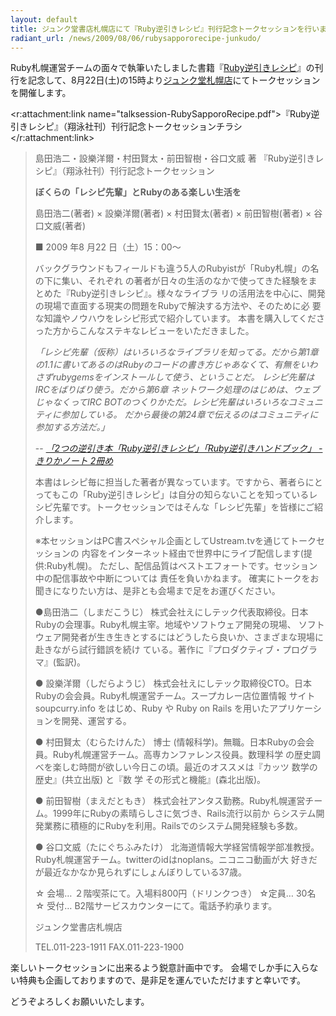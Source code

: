 ```yaml
---
layout: default
title: ジュンク堂書店札幌店にて『Ruby逆引きレシピ』刊行記念トークセッションを行います
radiant_url: /news/2009/08/06/rubysappororecipe-junkudo/
---
```

Ruby札幌運営チームの面々で執筆いたしました書籍『[Ruby逆引きレシピ](http://www.amazon.co.jp/dp/4798119881)』の刊行を記念して、8月22日(土)の15時より[ジュンク堂札幌店](http://www.junkudo.co.jp/sapporo.htm)にてトークセッションを開催します。

<r:attachment:link name="talksession-RubySapporoRecipe.pdf">『Ruby逆引きレシピ』（翔泳社刊）刊行記念トークセッションチラシ</r:attachment:link>

>島田浩二・設樂洋爾・村田賢太・前田智樹・谷口文威 著
> 『Ruby逆引きレシピ』（翔泳社刊）刊行記念トークセッション
>
> **ぼくらの「レシピ先輩」とRubyのある楽しい生活を**
>
>島田浩二(著者) × 設樂洋爾(著者) × 村田賢太(著者) × 前田智樹(著者) × 谷口文威(著者)
>
> ■ 2009 年8 月22 日（土）15：00～
>
> バックグラウンドもフィールドも違う5人のRubyistが「Ruby札幌」の名の下に集い、それぞれ
>の著者が日々の生活のなかで使ってきた経験をまとめた『Ruby逆引きレシピ』。様々なライブラ
>リの活用法を中心に、開発の現場で直面する現実の問題をRubyで解決する方法や、そのために必
>要な知識やノウハウをレシピ形式で紹介しています。
>本書を購入してくださった方からこんなステキなレビューをいただきました。
>
>_「レシピ先輩（仮称）はいろいろなライブラリを知ってる。だから第1章の1.1に書いてあるのはRubyのコードの書き方じゃあなくて、有無をいわさずrubygemsをインストールして使う、ということだ。_
>_レシピ先輩はIRCをばりばり使う。だから第6章 ネットワーク処理のはじめは、ウェブじゃなくってIRC BOTのつくりかただ。レシピ先輩はいろいろなコミュニティに参加している。_
>_だから最後の第24章で伝えるのはコミュニティに参加する方法だ。」_
>
>-- _[「2つの逆引き本「Ruby逆引きレシピ」「Ruby逆引きハンドブック」 - きりかノート 2冊め](http://d.hatena.ne.jp/kimuraw/20090724/p1)_
>
> 本書はレシピ毎に担当した著者が異なっています。ですから、著者らにとってもこの「Ruby逆引きレシピ」は自分の知らないことを知っているレシピ先輩です。トークセッションではそんな「レシピ先輩」を皆様にご紹介します。
>
>※本セッションはPC書スペシャル企画としてUstream.tvを通じてトークセッションの
> 内容をインターネット経由で世界中にライブ配信します(提供:Ruby札幌)。
> ただし、配信品質はベストエフォートです。セッション中の配信事故や中断については
> 責任を負いかねます。
> 確実にトークをお聞きになりたい方は、是非とも会場まで足をお運びください。
>
>●島田浩二（しまだこうじ）
>株式会社えにしテック代表取締役。日本Rubyの会理事。Ruby札幌主宰。地域やソフトウェア開発の現場、
>ソフトウェア開発者が生き生きとするにはどうしたら良いか、さまざまな現場に赴きながら試行錯誤を続け
>ている。著作に『プロダクティブ・プログラマ』(監訳)。
>
>● 設樂洋爾（しだらようじ）
>株式会社えにしテック取締役CTO。日本Rubyの会会員。Ruby札幌運営チーム。スープカレー店位置情報
>サイト soupcurry.info をはじめ、Ruby や Ruby on Rails を用いたアプリケーションを開発、運営する。
>
>● 村田賢太（むらたけんた）
>博士 (情報科学)。無職。日本Rubyの会会員。Ruby札幌運営チーム。高専カンファレンス役員。数理科学
>の歴史調べを楽しむ時間が欲しい今日この頃。最近のオススメは『カッツ 数学の歴史』(共立出版) と『数
>学 その形式と機能』(森北出版)。
>
>● 前田智樹（まえだともき）
>株式会社アンタス勤務。Ruby札幌運営チーム。1999年にRubyの素晴らしさに気づき、Rails流行以前か
>らシステム開発業務に積極的にRubyを利用。Railsでのシステム開発経験も多数。
>
>● 谷口文威（たにぐちふみたけ）
>北海道情報大学経営情報学部准教授。Ruby札幌運営チーム。twitterのidはnoplans。ニコニコ動画が大
>好きだが最近なかなか見られずにしょんぼりしている37歳。
>
> ☆ 会場… ２階喫茶にて。入場料800円（ドリンクつき）
> ☆定員… 30名
> ☆ 受付… B2階サービスカウンターにて。電話予約承ります。
>
> ジュンク堂書店札幌店
>
> TEL.011-223-1911 FAX.011-223-1900

楽しいトークセッションに出来るよう鋭意計画中です。
会場でしか手に入らない特典も企画しておりますので、是非足を運んでいただけますと幸いです。

どうぞよろしくお願いいたします。
